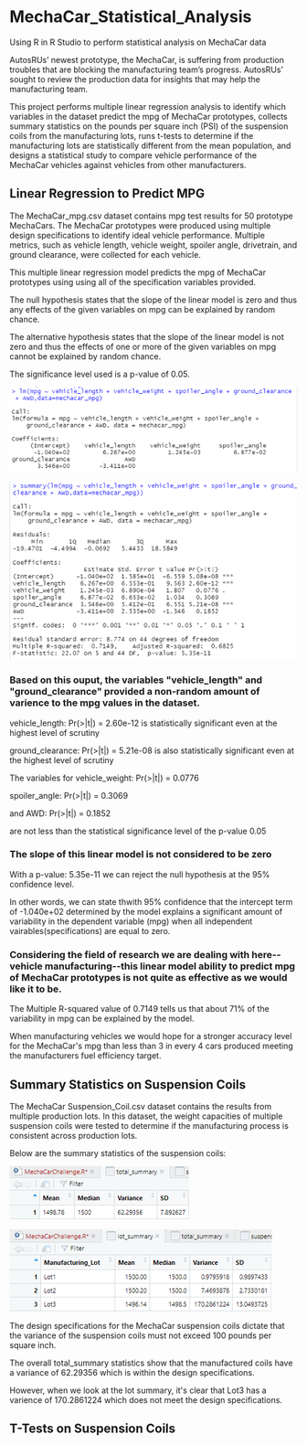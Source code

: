 # MechaCar_Statistical_Analysis
Using R in R Studio to perform statistical analysis on MechaCar data

AutosRUs’ newest prototype, the MechaCar, is suffering from production troubles that are blocking the manufacturing team’s progress. AutosRUs’ sought to review the production data for insights that may help the manufacturing team.

This project performs multiple linear regression analysis to identify which variables in the dataset predict the mpg of MechaCar prototypes, collects summary statistics on the pounds per square inch (PSI) of the suspension coils from the manufacturing lots, runs t-tests to determine if the manufacturing lots are statistically different from the mean population, and designs a statistical study to compare vehicle performance of the MechaCar vehicles against vehicles from other manufacturers. 

## Linear Regression to Predict MPG

The MechaCar_mpg.csv dataset contains mpg test results for 50 prototype MechaCars. The MechaCar prototypes were produced using multiple design specifications to identify ideal vehicle performance. Multiple metrics, such as vehicle length, vehicle weight, spoiler angle, drivetrain, and ground clearance, were collected for each vehicle. 

This multiple linear regression model predicts the mpg of MechaCar prototypes using using all of the specification variables provided. 

The null hypothesis states that the slope of the linear model is zero and thus any effects of the given variables on mpg can be explained by random chance. 

The alternative hypothesis states that the slope of the linear model is not zero and thus the effects of one or more of the given variables on mpg cannot be explained by random chance. 

The significance level used is a p-value of 0.05.

![lm_function](https://github.com/ashleycvirga/MechaCar_Statistical_Analysis/blob/848f4f2114136c29ff32b9ecb6316048ac273984/Resources/lm_function.png)

![summary_lm_function](https://github.com/ashleycvirga/MechaCar_Statistical_Analysis/blob/848f4f2114136c29ff32b9ecb6316048ac273984/Resources/summary_lm_function.png)

### Based on this ouput, the variables "vehicle_length" and "ground_clearance" provided a non-random amount of varience to the mpg values in the dataset.

vehicle_length: Pr(>|t|) = 2.60e-12 is statistically significant even at the highest level of scrutiny

ground_clearance: Pr(>|t|) = 5.21e-08 is also statistically significant even at the highest level of scrutiny 

The variables for vehicle_weight: Pr(>|t|) = 0.0776

spoiler_angle: Pr(>|t|) = 0.3069
                  
and AWD: Pr(>|t|) = 0.1852
              
are not less than the statistical significance level of the p-value 0.05

### The slope of this linear model is not considered to be zero

With a p-value: 5.35e-11 we can reject the null hypothesis at the 95% confidence level.

In other words, we can state thwith 95% confidence that the intercept term of -1.040e+02 determined by the model explains a significant amount of variability in the dependent variable (mpg) when all independent vairables(specifications) are equal to zero.

### Considering the field of research we are dealing with here--vehicle manufacturing--this linear model ability to predict mpg of MechaCar prototypes is not quite as effective as we would like it to be.

The Multiple R-squared value of 0.7149 tells us that about 71% of the variability in mpg can be explained by the model. 

When manufacturing vehicles we would hope for a stronger accuracy level for the MechaCar's mpg than less than 3 in every 4 cars produced meeting the manufacturers fuel efficiency target.


## Summary Statistics on Suspension Coils

The MechaCar Suspension_Coil.csv dataset contains the results from multiple production lots. In this dataset, the weight capacities of multiple suspension coils were tested to determine if the manufacturing process is consistent across production lots. 

Below are the summary statistics of the suspension coils:

![total_summary](https://github.com/ashleycvirga/MechaCar_Statistical_Analysis/blob/ebe95a927cbb93fa0f2e82f29ae8c90efa7e66e9/Resources/total_summary.png)

![lot_summary](https://github.com/ashleycvirga/MechaCar_Statistical_Analysis/blob/ebe95a927cbb93fa0f2e82f29ae8c90efa7e66e9/Resources/lot_summary.png)

The design specifications for the MechaCar suspension coils dictate that the variance of the suspension coils must not exceed 100 pounds per square inch.

The overall total_summary statistics show that the manufactured coils have a variance of 62.29356 which is within the design specifications.

However, when we look at the lot summary, it's clear that Lot3 has a varience of 170.2861224 which does not meet the design specifications.


## T-Tests on Suspension Coils


### 
